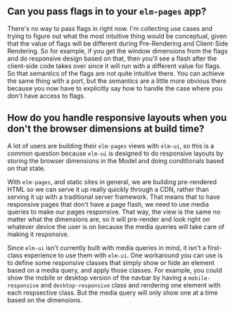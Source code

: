 ## Can you pass flags in to your `elm-pages` app?
There's no way to pass flags in right now. I'm collecting use cases and trying to figure out what the most intuitive thing would be conceptual, given that the value of flags will be different during Pre-Rendering and Client-Side Rendering.
So for example, if you get the window dimensions from the flags and do responsive design based on that, then you'll see a flash after the client-side code takes over since it will run with a different value for flags. So that semantics of the flags are not quite intuitive there. You can achieve the same thing with a port, but the semantics are a little more obvious there because you now have to explicitly say how to handle the case where you don't have access to flags.


## How do you handle responsive layouts when you don't the browser dimensions at build time?

A lot of users are building their `elm-pages` views with `elm-ui`, so this is a common question because
`elm-ui` is designed to do responsive layouts by storing the browser dimensions in the Model and
doing conditionals based on that state.

With `elm-pages`, and static sites in general, we are building pre-rendered HTML so we can serve it up
really quickly through a CDN, rather than serving it up with a traditional server framework. That means
that to have responsive pages that don't have a page flash, we need to use media queries to make our pages responsive.
That way, the view is the same no matter what the dimensions are, so it will pre-render and look right on whatever
device the user is on because the media queries will take care of making it responsive.

Since `elm-ui` isn't currently built with media queries in mind, it isn't a first-class experience to use them with
`elm-ui`. One workaround you can use is to define some responsive classes that simply show or hide an element based on
a media query, and apply those classes. For example, you could show the mobile or desktop version of the navbar
by having a `mobile-responsive` and `desktop-responsive` class and rendering one element with each respsective class.
But the media query will only show one at a time based on the dimensions.
